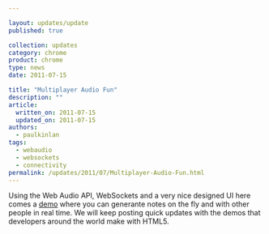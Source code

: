 ```yaml
---

layout: updates/update
published: true

collection: updates
category: chrome
product: chrome
type: news
date: 2011-07-15

title: "Multiplayer Audio Fun"
description: ""
article:
  written_on: 2011-07-15
  updated_on: 2011-07-15
authors:
  - paulkinlan
tags:
  - webaudio
  - websockets
  - connectivity
permalink: /updates/2011/07/Multiplayer-Audio-Fun.html
---
```

Using the Web Audio API, WebSockets and a very nice designed UI here comes a <a href="http://labs.dinahmoe.com/plink">demo</a> where you can generante notes on the fly and with other people in real time.
We will keep posting quick updates with the demos that developers around the world make with HTML5.
